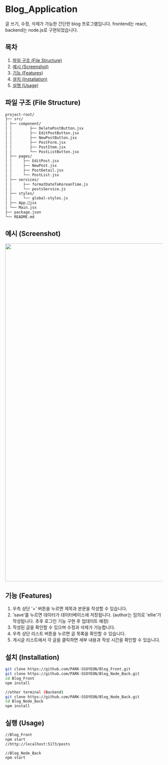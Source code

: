 # Blog_Application

글 쓰기, 수정, 삭제가 가능한 간단한 blog 프로그램입니다.
frontend는 react, backend는 node.js로 구현되었습니다.

## 목차

1. [파일 구조 (File Structure)](#파일-구조-file-structure)
2. [예시 (Screenshot)](#예시-screenshot)
3. [기능 (Features)](#기능-features)
4. [설치 (Installation)](#설치-installation)
5. [실행 (Usage)](#실행-usage)

## 파일 구조 (File Structure)
```bash
project-root/
├── src/
│ ├── component/
│ │        ├── DeletePostButton.jsx
│ │        ├── EditPostButton.jsx
│ │        ├── NewPostButton.jsx
│ │        ├── PostForm.jsx
│ │        ├── PostItem.jsx
│ │        └── PostListButton.jsx
│ ├── pages/
│ │     ├── EditPost.jsx
│ │     ├── NewPost.jsx
│ │     ├── PostDetail.jsx
│ │     └── PostList.jsx
│ ├── services/
│ │     ├── formatDateToKoreanTime.js
│ │     └── postsService.js
│ ├── styles/
│ │     └── global-styles.js
│ ├── App.jsx
│ └── Main.jsx
├── package.json
└── README.md
```

## 예시 (Screenshot)

<img src="pulice/blog_example.gif" width="1080" height=auto/>

## 기능 (Features)
1. 우측 상단 '+' 버튼을 누르면 제목과 본문을 작성할 수 있습니다.
2. 'save'를 누르면 데이터가 데이터베이스에 저장됩니다. (author는 임의로 'ellie'가 작성됩니다. 추후 로그인 기능 구현 후 업데이트 예정)
3. 작성된 글을 확인할 수 있으며 수정과 삭제가 가능합니다.
4. 우측 상단 리스트 버튼을 누르면 글 목록을 확인할 수 있습니다.
5. 게시글 리스트에서 각 글을 클릭하면 세부 내용과 작성 시간을 확인할 수 있습니다.

## 설치 (Installation)
```bash
git clone https://github.com/PARK-SSOYEON/Blog_Front.git
git clone https://github.com/PARK-SSOYEON/Blog_Node_Back.git
cd Blog_Front
npm install

//other terminal (Backend)
git clone https://github.com/PARK-SSOYEON/Blog_Node_Back.git
cd Blog_Node_Back
npm install
```

## 실행 (Usage)
```bash
//Blog_Front
npm start
//http://localhost:5173/posts

//Blog_Node_Back
npm start
```
